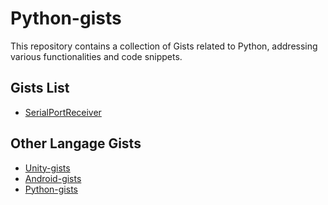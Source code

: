 # Python-gists
This repository contains a collection of Gists related to Python, addressing various functionalities and code snippets.

## Gists List
- [SerialPortReceiver](https://gist.github.com/t-34400/c8f9104c2c33ac7b27c973098b170d55)

## Other Langage Gists
- [Unity-gists](https://github.com/t-34400/Unity-gists)
- [Android-gists](https://github.com/t-34400/Android-gists)
- [Python-gists](https://github.com/t-34400/Python-gists)
